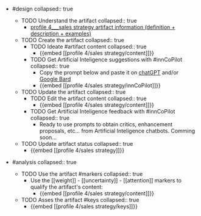 
- #design
   collapsed:: true
  - TODO Understand the artifact
    collapsed:: true
    - [profile 4___sales strategy artifact information (definition + description + examples)](https://go.innbok.com/#/page/innBoK%2Fprofile-%28id%29%2Fsales-strategy%2Finfo)
  - TODO Create the artifact
     collapsed:: true
    - TODO Ideate #artifact content
      collapsed:: true
      - {{embed [[profile 4/sales strategy/content]]}}
    - TODO Get Artificial Inteligence suggestions with #innCoPilot
      collapsed:: true
      - Copy the prompt below and paste it on [chatGPT](https://chat.openai.com) and/or [Google Bard](https://bard.google.com/chat)
      - {{embed [[profile 4/sales strategy/innCoPilot]]}}
  - TODO Update the artifact
    collapsed:: true
    - TODO Edit the artifact content
     collapsed:: true
      - {{embed [[profile 4/sales strategy/content]]}}
    - TODO Get Artificial Inteligence feedback with #innCoPilot
      collapsed:: true
      - Ready to use prompts to obtain critics, enhancement proposals, etc... from Artificial Inteligence chatbots. Comming soon...
  - TODO Update artifact status
    collapsed:: true
    - {{embed [[profile 4/sales strategy]]}}


- #analysis
  collapsed:: true
  - TODO Use the artifact #markers
    collapsed:: true
    - Use the [[weight]] - [[uncertainty]] - [[attention]] markers to qualify the artifact's content:
      - {{embed [[profile 4/sales strategy/content]]}}
  - TODO Asses the artifact #keys
    collapsed:: true
    - {{embed [[profile 4/sales strategy/keys]]}}



